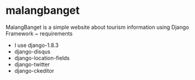 # malangbanget

MalangBanget is a simple website about tourism information using Django Framework
~ requirements

- I use django-1.8.3
- django-disqus
- django-location-fields
- django-twitter
- django-ckeditor


